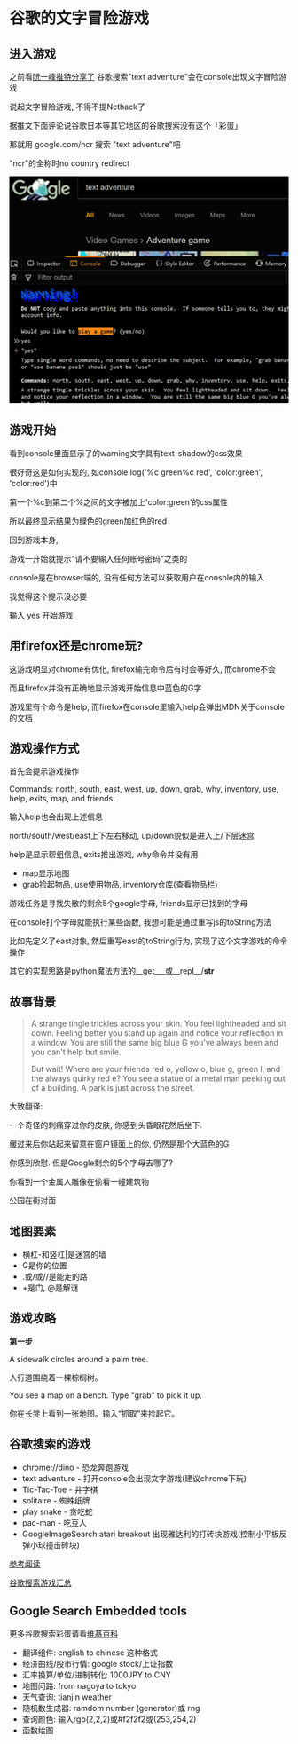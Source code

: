 # 谷歌的文字冒险游戏

## 进入游戏

之前看[阮一峰推特分享了](https://twitter.com/ruanyf/status/1046279819795869698)
谷歌搜索"text adventure"会在console出现文字冒险游戏

说起文字冒险游戏, 不得不提Nethack了

据推文下面评论说谷歌日本等其它地区的谷歌搜索没有这个「彩蛋」

那就用 google.com/ncr 搜索 "text adventure"吧

"ncr"的全称时no country redirect

![google-text-adventure](google-text-adventure.png "google-text-adventure")

## 游戏开始

看到console里面显示了的warning文字具有text-shadow的css效果

很好奇这是如何实现的, 如console.log('%c green%c red', 'color:green', 'color:red')中

第一个%c到第二个%之间的文字被加上'color:green'的css属性

所以最终显示结果为绿色的green加红色的red

回到游戏本身,

游戏一开始就提示"请不要输入任何账号密码"之类的

console是在browser端的, 没有任何方法可以获取用户在console内的输入

我觉得这个提示没必要

输入 yes 开始游戏

## 用firefox还是chrome玩?

这游戏明显对chrome有优化, firefox输完命令后有时会等好久, 而chrome不会

而且firefox并没有正确地显示游戏开始信息中蓝色的G字

游戏里有个命令是help, 而firefox在console里输入help会弹出MDN关于console的文档

## 游戏操作方式

首先会提示游戏操作

Commands: north, south, east, west, up, down, grab, why, inventory, use, help, exits, map, and friends.

输入help也会出现上述信息

north/south/west/east上下左右移动, up/down貌似是进入上/下层迷宫

help是显示帮组信息, exits推出游戏, why命令并没有用

- map显示地图
- grab捡起物品, use使用物品, inventory仓库(查看物品栏)

游戏任务是寻找失散的剩余5个google字母, friends显示已找到的字母

在console打个字母就能执行某些函数, 我想可能是通过重写js的toString方法

比如先定义了east对象, 然后重写east的toString行为, 实现了这个文字游戏的命令操作

其它的实现思路是python魔法方法的__get___或__repl__/__str__

## 故事背景

> A strange tingle trickles across your skin.
> You feel lightheaded and sit down.
> Feeling better you stand up again and notice your reflection in a window.
> You are still the same big blue G you've always been and you can't help but smile.
>
> But wait!  Where are your friends red o, yellow o, blue g, green l, and the always quirky red e?
> You see a statue of a metal man peeking out of a building.  A park is just across the street.

大致翻译:

一个奇怪的刺痛穿过你的皮肤, 你感到头昏眼花然后坐下.

缓过来后你站起来留意在窗户镜面上的你, 仍然是那个大蓝色的G

你感到欣慰. 但是Google剩余的5个字母去哪了?

你看到一个金属人雕像在偷看一幢建筑物

公园在街对面

## 地图要素

- 横杠-和竖杠|是迷宫的墙
- G是你的位置
- .或/或//是能走的路
- +是门, @是解谜

## 游戏攻略

**第一步**

A sidewalk circles around a palm tree.

人行道围绕着一棵棕榈树。

You see a map on a bench.  Type "grab" to pick it up.

你在长凳上看到一张地图。输入“抓取”来捡起它。


## 谷歌搜索的游戏

- chrome://dino - 恐龙奔跑游戏
- text adventure - 打开console会出现文字游戏(建议chrome下玩)
- Tic-Tac-Toe - 井字棋
- solitaire - 蜘蛛纸牌
- play snake - 贪吃蛇
- pac-man - 吃豆人
- GoogleImageSearch:atari breakout 出现雅达利的打砖块游戏(控制小平板反弹小球撞击砖块)

[参考阅读](https://searchengineland.com/the-big-list-of-google-easter-eggs-153768)

[谷歌搜索游戏汇总](https://www.maketecheasier.com/hidden-google-games/)

## Google Search Embedded tools

更多谷歌搜索彩蛋请看[维基百科](https://en.wikipedia.org/wiki/List_of_Google_Easter_eggs)

- 翻译组件: english to chinese 这种格式
- 经济曲线/股市行情: google stock/上证指数
- 汇率换算/单位/进制转化: 1000JPY to CNY
- 地图问路: from nagoya to tokyo
- 天气查询: tianjin weather
- 随机数生成器: ramdom number (generator)或 rng
- 查询颜色: 输入rgb(2,2,2)或#f2f2f2或(253,254,2)
- 函数绘图